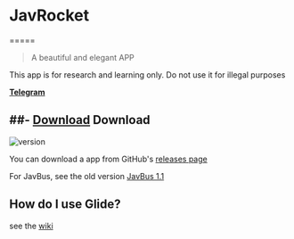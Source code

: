 <!--<p align="center"><img width="200" alt="jav_logo" src="/art/jav_logo.png"></p>-->
<!--<p align="center"><img src="https://img.shields.io/badge/Version-2.8-brightgreen"></p>-->

<!--<h1 align="center">JavRocket</h1>-->

<!--<div align="center">
<p><strong>JavRocket</strong>是一个漂亮且优雅的开车APP</p>
</div>-->
<!--<p><strong><a href="https://t.me/higentleman">Telegram</a></strong></p>-->

<!--<img width="300" alt="screenshot" src="/art/screenshot.jpg">-->

<!-- <img width="30%" align="left" alt="screenshot" src="/art/screenshot.jpg"> -->
<!--align="right" hspace="0"-->

# JavRocket
=====

> A beautiful and elegant APP

This app is for research and learning only. Do not use it for illegal purposes

**[Telegram](https://t.me/higentleman)**

##- **[Download](https://github.com/gentlemansolo/JavbuslibraryRealse/releases)**
Download
--------

![version](https://img.shields.io/badge/Version-3.0-brightgreen)

You can download a app from GitHub's [releases page](https://github.com/gentlemansolo/JavbuslibraryRealse/releases)

<!--- **[Lanzous](https://www.lanzous.com/b0sfuli)**-->
For JavBus, see the old version [JavBus 1.1](https://github.com/gentlemansolo/JavbuslibraryRealse/releases/tag/1.1)

How do I use Glide?
-------------------

see the [wiki](https://github.com/gentlemansolo/JavbuslibraryRealse/wiki)

<!--
## Help

- 使用新的中文字幕推送功能，需要你将APP加入白名单（2.5+）
- 点击剧照标题可临时更换图片源（2.5+）
- 遇到网络超时无法访问，点击重试或者尝试更换网络环境
- 长按左上角返回按钮可以快速回到首页（2.2+）
- 长按详情标题可以翻译中文（2.1+）
- 长按“我的收藏”影片可删除影片（2.1+）
- 长按详情识别码可以查看该识别码相关的影片（2.0+）
- “管理我的关注”中滑动可删除列表项目（2.0+）

> ⚠️因为包含🔞内容，它可能会被某些设备列为危险和病毒APP
-->

